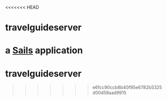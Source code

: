 <<<<<<< HEAD
# travelguideserver

a [Sails](http://sailsjs.org) application
=======
# travelguideserver
>>>>>>> e6fcc90ccb8b40f95e6782b5325d00d58aad9915
